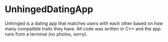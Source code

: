 # UnhingedDatingApp
Unhinged is a dating app that matches users with each other based on how many compatible traits they have. All code was written in C++ and the app runs from a terminal (no photos, sorry).
